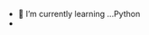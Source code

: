 
- 🌱 I’m currently learning ...Python
-

<!---
derek09051943/derek09051943 is a ✨ special ✨ repository because its `README.md` (this file) appears on your GitHub profile.
You can click the Preview link to take a look at your changes.
--->
